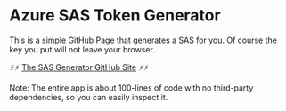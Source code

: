 # Azure SAS Token Generator

This is a simple GitHub Page that generates a SAS for you. Of course the key you put will not leave your browser.

⚡⚡ [The SAS Generator GitHub Site](https://howlowck.github.io/sas-generator/) ⚡⚡

Note: The entire app is about 100-lines of code with no third-party dependencies, so you can easily inspect it.